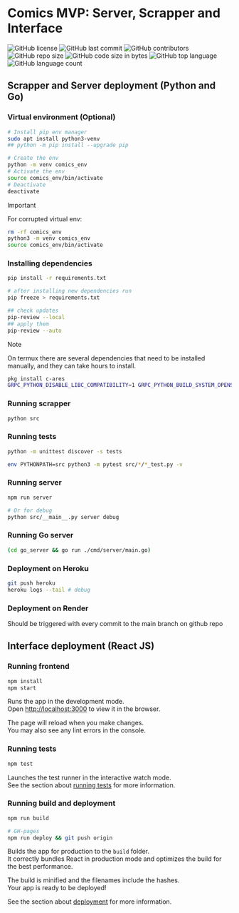 # Comics MVP: Server, Scrapper and Interface
![GitHub license](https://img.shields.io/github/license/estebmaister/comics)
![GitHub last commit](https://img.shields.io/github/last-commit/estebmaister/comics)
![GitHub contributors](https://img.shields.io/github/contributors/estebmaister/comics)
![GitHub repo size](https://img.shields.io/github/repo-size/estebmaister/comics)
![GitHub code size in bytes](https://img.shields.io/github/languages/code-size/estebmaister/comics)
![GitHub top language](https://img.shields.io/github/languages/top/estebmaister/comics)
![GitHub language count](https://img.shields.io/github/languages/count/estebmaister/comics)
## Scrapper and Server deployment (Python and Go)

### Virtual environment (Optional)

```sh
# Install pip env manager
sudo apt install python3-venv
## python -m pip install --upgrade pip

# Create the env
python -m venv comics_env
# Activate the env
source comics_env/bin/activate
# Deactivate
deactivate
```

> [!IMPORTANT]
> For corrupted virtual env:
> ```sh
> rm -rf comics_env
> python3 -m venv comics_env
> source comics_env/bin/activate
> ```

### Installing dependencies

```sh
pip install -r requirements.txt

# after installing new dependencies run
pip freeze > requirements.txt

## check updates
pip-review --local
## apply them
pip-review --auto
```

> [!NOTE]
> On termux there are several dependencies that need to be installed manually, and they can take hours to install.
> ```sh
> pkg install c-ares
> GRPC_PYTHON_DISABLE_LIBC_COMPATIBILITY=1 GRPC_PYTHON_BUILD_SYSTEM_OPENSSL=1 GRPC_PYTHON_BUILD_SYSTEM_ZLIB=1 GRPC_PYTHON_BUILD_SYSTEM_CARES=1 CFLAGS+=" -U__ANDROID_API__ -D__ANDROID_API__=30 -include unistd.h" LDFLAGS+=" -llog" pip install grpcio
> ```

### Running scrapper

```sh
python src
```

### Running tests

```sh
python -m unittest discover -s tests
```

```sh
env PYTHONPATH=src python3 -m pytest src/*/*_test.py -v
```

### Running server

```sh
npm run server

# Or for debug
python src/__main__.py server debug
```

### Running Go server

```sh
(cd go_server && go run ./cmd/server/main.go)
```

### Deployment on Heroku

```sh
git push heroku
heroku logs --tail # debug
```

### Deployment on Render

Should be triggered with every commit to the main branch on github repo

## Interface deployment (React JS)

### Running frontend

```sh
npm install
npm start
```

Runs the app in the development mode.\
Open [http://localhost:3000](http://localhost:3000) to view it in the browser.

The page will reload when you make changes.\
You may also see any lint errors in the console.

### Running tests

```sh
npm test
```

Launches the test runner in the interactive watch mode.\
See the section about [running tests](https://facebook.github.io/create-react-app/docs/running-tests) for more information.

### Running build and deployment

```sh
npm run build

# GH-pages
npm run deploy && git push origin
```

Builds the app for production to the `build` folder.\
It correctly bundles React in production mode and optimizes the build for the best performance.

The build is minified and the filenames include the hashes.\
Your app is ready to be deployed!

See the section about [deployment](https://facebook.github.io/create-react-app/docs/deployment) for more information.
